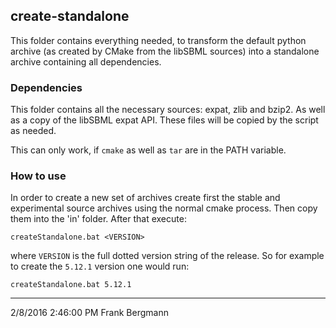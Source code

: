 ## create-standalone
This folder contains everything needed, to transform the default python archive (as created by CMake from the libSBML sources) into a standalone archive containing all dependencies. 

### Dependencies
This folder contains all the necessary sources: expat, zlib and bzip2. As well as a copy of the libSBML expat API. These files will be copied by the script as needed. 

This can only work, if `cmake` as well as `tar` are in the PATH variable. 

### How to use
In order to create a new set of archives create first the stable and experimental source archives using the normal cmake process. Then copy them into the 'in' folder. After that execute: 

	createStandalone.bat <VERSION>

where `VERSION` is the full dotted version string of the release. So for example to create the `5.12.1` version one would run: 

	createStandalone.bat 5.12.1


----------
2/8/2016 2:46:00 PM Frank Bergmann